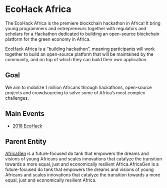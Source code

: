 # EcoHack Africa

The EcoHack Africa is the premiere blockchain hackathon in Africa! It bring young programmers and entrepreneurs together with regulators and scholars for a Hackathon dedicated to building an open-source blockchain platform for the green economy in Africa.

EcoHack Africa is a “building hackathon”, meaning participants will work together to build an open-source platform that will be maintained by the community, and on top of which they can build their own application.

## Goal

We aim to mobilize 1 million Africans through hackathons, open-source projects and crowdsourcing to solve some of Africa’s most complex challenges.

## Main Events

* [2018 EcoHack](./2018)


## Parent Entity

[AfricaGen](http://www.africagen.com) is a future-focused do tank that empowers the dreams and visions of young Africans and scales innovations that catalyze the transition towards a more equal, just and economically resilient Africa.AfricaGen is a future-focused do tank that empowers the dreams and visions of young Africans and scales innovations that catalyze the transition towards a more equal, just and economically resilient Africa.
